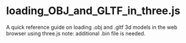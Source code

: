 # loading_OBJ_and_GLTF_in_three.js
A quick reference guide on loading .obj and .gltf 3d models in the web browser using three.js
note: additional .bin file is needed.
